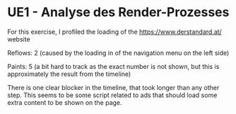 # UE1 - Analyse des Render-Prozesses

For this exercise, I profiled the loading of the https://www.derstandard.at/ website

Reflows: 2 (caused by the loading in of the navigation menu on the left side)

Paints: 5 (a bit hard to track as the exact number is not shown, but this is approximately the result from the timeline)

There is one clear blocker in the timeline, that took longer than any other step. This seems to be some script related to ads that should load some extra content to be shown on the page.